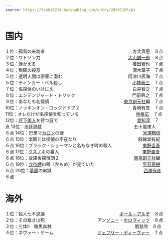 ```yaml
---
source: https://tsuki0214.hatenablog.com/entry/20201105/p1
---
```


# 国内

１位：孤島の来訪者　　　　　　　　　　　　　　　　　　　　方丈貴恵　８点
２位：ワトソン力　　　　　　　　　　　　　　　　　　　　[大山誠一郎](https://d.hatena.ne.jp/keyword/%C2%E7%BB%B3%C0%BF%B0%EC%CF%BA)　８点
３位：蝉かえる　　　　　　　　　　　　　　　　　　　　　　櫻田智也　７点
４位：欺瞞の殺意　　　　　　　　　　　　　　　　　　　　　深木章子　７点
５位：透明人間は密室に潜む　　　　　　　　　　　　　　　阿津川辰海　７点
６位：ティンカー・ベル殺し　　　　　　　　　　　　　　　　[小林泰三](https://d.hatena.ne.jp/keyword/%BE%AE%CE%D3%C2%D9%BB%B0)　７点
７位：名探偵のいけにえ　　　　　　　　　　　　　　　　　　白井智之　７点
８位：エンデンジャード・トリック　　　　　　　　　　　　　門前典之　７点
９位：あなたも名探偵　　　　　　　　　　　　　　　　　[東京創元社](https://d.hatena.ne.jp/keyword/%C5%EC%B5%FE%C1%CF%B8%B5%BC%D2)編　７点
10位：ノッキンオン・ロックドドア２　　　　　　　　　　　　青崎有吾　７点
11位：オレだけが名探偵を知っている　　　　　　　　　　　　　[林泰広](https://d.hatena.ne.jp/keyword/%CE%D3%C2%D9%B9%AD)　７点
12位：[月下美人](https://d.hatena.ne.jp/keyword/%B7%EE%B2%BC%C8%FE%BF%CD)を待つ庭で　　　　　　　　　　　　　　　　　　[倉知淳](https://d.hatena.ne.jp/keyword/%C1%D2%C3%CE%BD%DF)　７点
13位：法廷遊戯　　　　　　　　　　　　　　　　　　　　　五十嵐律人　６点
14位：巴里マ[カロン](https://d.hatena.ne.jp/keyword/%A5%AB%A5%ED%A5%F3)の謎　　　　　　　　　　　　　　　　　　[米澤穂信](https://d.hatena.ne.jp/keyword/%CA%C6%DF%B7%CA%E6%BF%AE)　６点
15位：楽園とは探偵の不在なり　　　　　　　　　　　　　　斜線堂有紀　６点
16位：ブラック・ショーマンと名もなき町の殺人　　　　　　　[東野圭吾](https://d.hatena.ne.jp/keyword/%C5%EC%CC%EE%B7%BD%B8%E3)　６点
17位：[クスノキ](https://d.hatena.ne.jp/keyword/%A5%AF%A5%B9%A5%CE%A5%AD)の番人　　　　　　　　　　　　　　　　　　　[東野圭吾](https://d.hatena.ne.jp/keyword/%C5%EC%CC%EE%B7%BD%B8%E3)　６点
18位：放課後探偵団２　　　　　　　　　　　　　　　　　[東京創元社](https://d.hatena.ne.jp/keyword/%C5%EC%B5%FE%C1%CF%B8%B5%BC%D2)編　６点
19位：[立待岬](https://d.hatena.ne.jp/keyword/%CE%A9%C2%D4%CC%A8)の鴎（かもめ）が見ていた　　　　　　　　　　　[平石貴樹](https://d.hatena.ne.jp/keyword/%CA%BF%C0%D0%B5%AE%BC%F9)　６点
20位：[夢魔](https://d.hatena.ne.jp/keyword/%CC%B4%CB%E2)の牢獄　　　　　　　　　　　　　　　　　　　　　[西澤保彦](https://d.hatena.ne.jp/keyword/%C0%BE%DF%B7%CA%DD%C9%A7)　６点  　　
# 海外

１位：殺人七不思議　　　　　　　　　　　　　　　　　[ポール・アルテ](https://d.hatena.ne.jp/keyword/%A5%DD%A1%BC%A5%EB%A1%A6%A5%A2%A5%EB%A5%C6)　８点
２位：その裁きは死　　　　　　　　　　　　アン[ソニー](https://d.hatena.ne.jp/keyword/%A5%BD%A5%CB%A1%BC)・[ホロヴィッツ](https://d.hatena.ne.jp/keyword/%A5%DB%A5%ED%A5%F4%A5%A3%A5%C3%A5%C4)　８点
３位：三体Ⅱ　暗黒森林　　　　　　　　　　　　　　　　　　　劉慈欣　８点
４位：ネヴァー・ゲーム　　　　　　　　　　[ジェフリー・ディーヴァー](https://d.hatena.ne.jp/keyword/%A5%B8%A5%A7%A5%D5%A5%EA%A1%BC%A1%A6%A5%C7%A5%A3%A1%BC%A5%F4%A5%A1%A1%BC)　７点
